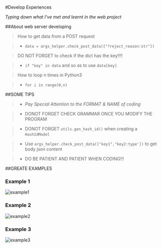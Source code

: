 #Develop Experiences

*Typing down what I've met and learnt in the web project*

##About web server developing

> How to get data from a POST request

> + `data = args_helper.check_post_data(["?reject_reason:str"])`

> DO NOT FORGET to check if the dict has the key!!!!

> + `if "key" in data` and so as to use `data[key]`

> How to loop n times in Python3

> + `for i in range(0,n)`

##SOME TIPS

> + *Pay Special Attention to the FORMAT & NAME of coding*

> + DONOT FORGET CHECK GRAMMAR ONCE YOU MODIFY THE PROGRAM

> + DONOT FORGET `utils.gen_hash_id()` when creating a `HashIdModel`

> + Use `args_helper.check_post_data(["key1","key2:type'])` to get body json content

> + DO BE PATIENT AND PATIENT WHEN CODING!!!

##GREATE EXAMPLES

### Example 1

![example1](http://120.27.114.115:8088/myblog/example_1.png)

### Example 2

![example2](http://120.27.114.115:8088/myblog/example_2.png)

### Example 3

![example3](http://120.27.114.115:8088/myblog/example_3.png)
